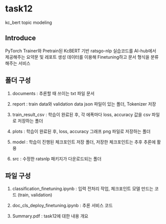 # task12
kc_bert topic modeling

## Introduce

PyTorch Trainer와 Pretrain된 KcBERT 기반 ratsgo-nlp 실습코드를 AI-hub에서 제공해주는 요약문 및 레포트 생성 데이터를 이용해 Finetuning하고 문서 형식을 분류해주는 서비스

## 폴더 구성

1. documents : 추론할 때 쓰이는 txt 파일 문서

2. report : train data와 validation data json 파일이 있는 폴더, Tokenizer 저장

3. train_result_csv : 학습이 완료된 후, 각 에폭마다 loss, accuracy 값을 csv 파일로 저장하는 폴더

4. plots : 학습이 완료된 후, loss, accuracy 그래프 png 파일로 저장하는 폴더

5. model : 학습이 진행된 체크포인트 저장 폴더, 저장한 체크포인트는 추후 추론에 활용

6. src : 수정한 ratsnlp 패키지가 다운로드되는 폴더

## 파일 구성

1. classification_finetuning.ipynb : 입력 전처리 작업, 체크포인트 모델 만드는 코드 (train, validation)

2. doc_cls_deploy_finetuning.ipynb : 추론 서비스 코드

3. Summary.pdf : task12에 대한 내용 개요

